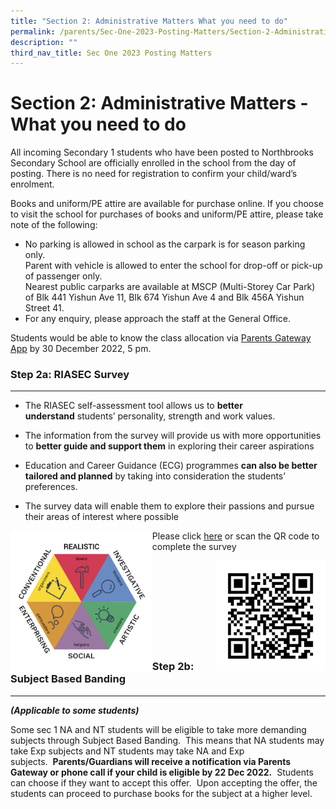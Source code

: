 ```yaml
---
title: "Section 2: Administrative Matters What you need to do"
permalink: /parents/Sec-One-2023-Posting-Matters/Section-2-Administrative-Matters-What-you-need-to-do/
description: ""
third_nav_title: Sec One 2023 Posting Matters
---
```

Section 2: Administrative Matters - What you need to do
=======================================================

All incoming Secondary 1 students who have been posted to Northbrooks Secondary School are officially enrolled in the school from the day of posting. There is no need for registration to confirm your child/ward’s enrolment.


Books and uniform/PE attire are available for purchase online. If you choose to visit the school for purchases of books and uniform/PE attire, please take note of the following:  

*   No parking is allowed in school as the carpark is for season parking only.  
    Parent with vehicle is allowed to enter the school for drop-off or pick-up of passenger only.   
    Nearest public carparks are available at MSCP (Multi-Storey Car Park) of Blk 441 Yishun Ave 11, Blk 674 Yishun Ave 4 and Blk 456A Yishun Street 41.
*   For any enquiry, please approach the staff at the General Office.  
    

Students would be able to know the class allocation via [Parents Gateway App](https://northbrookssec.moe.edu.sg/people/parents/sec-1-registration-2021-intake/section-4-others) by 30 December 2022, 5 pm.


### Step 2a: RIASEC Survey
----------------------

*   The RIASEC self-assessment tool allows us to <b>better understand</b> students’ personality, strength and work values.

*   The information from the survey will provide us with more opportunities to <b>better guide and support them</b> in exploring their career aspirations

*   Education and Career Guidance (ECG) programmes <b>can also be better tailored and planned</b> by taking into consideration the students’ preferences.

*   The survey data will enable them to explore their passions and pursue their areas of interest where possible

<img src="/images/RIASEC.png" style="width:45%;float:left">

Please click [here](https://form.gov.sg/63929178df16190012907484) or scan the QR code to complete the survey

<img src="/images/RIASEC%20QR.png" style="width:35%;float:right">

<br>

<br>

<br>

<br>

<br>

<br>

<br>

<br>

### Step 2b: Subject Based Banding
------------------------------

<i><b>(Applicable to some students)</b></i>

Some sec 1 NA and NT students will be eligible to take more demanding subjects through Subject Based Banding.  This means that NA students may take Exp subjects and NT students may take NA and Exp subjects.  <b>Parents/Guardians will receive a notification via Parents Gateway or phone call if your child is eligible by 22 Dec 2022.</b>  Students can choose if they want to accept this offer.  Upon accepting the offer, the students can proceed to purchase books for the subject at a higher level.